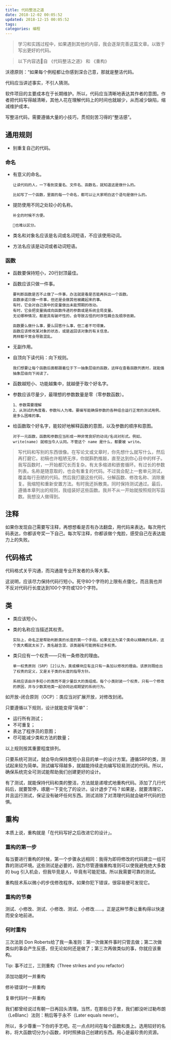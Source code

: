 ```yaml
---
title: 代码整洁之道
date: 2018-12-02 00:05:52
updated: 2018-12-15 00:05:52
tags:
categories: 编程
---
```


> 学习和实践过程中，如果遇到其他的内容，我会逐渐完善这篇文章。以致于写出更好的代码。

> 以下内容选自 《代码整洁之道》 和 《重构》

沃德原则：“如果每个例程都让你感到深合己意，那就是整洁代码。

代码应当讲述事实，不引人猜测。

软件项目的主要成本在于长期维护。所以，代码应当清晰地表达其作者的意图。作者把代码写得越清晰，其他人花在理解代码上的时间也就越少，从而减少缺陷，缩减维护成本。

写整洁代码，需要遵循大量的小技巧，贯彻刻苦习得的“整洁感”。

## 通用规则

* 别重复自己的代码。

### 命名

* 有意义的命名。

      让读代码的人，一下看到变量名、文件名、函数名，就知道这是做什么的。

      比如写了一个函数，里面的每一个命名，都可以让大家明白这个语句是做什么的。

* 提防使用不同之处较小的名称。

      补全的时候不方便。

      也难以区分。


* 类名和对象名应该是名词或名词短语，不应该使用动词。

* 方法名应该是动词或者动词短语。

### 函数

* 函数要保持短小，20行封顶最佳。

* 函数应该只做一件事。

      要判断函数是否不止做了一件事，办法就是看是否能再拆出一个函数。
      函数承诺只做一件事，但还是会做其他被藏起来的事。
      有时，它会对自己类中的变量做出未能预期的改动。
      有时，它会把变量搞成向函数传递的参数或是系统全局变量。
      无论哪种情况，都是具有破坏性的，会导致古怪的时序性耦合及顺序依赖。

      函数要么做什么事，要么回答什么事，但二者不可得兼。
      函数应该修改某对象的状态，或是返回该对象的有关信息。
      两样都干常会导致混乱。

* 无副作用。

* 自顶向下读代码：向下规则。
      
      我们想要让每个函数后面都跟着位于下一抽象层级的函数，这样在查看函数列表时，就能偱抽象层级向下阅读了。

* 函数越短小、功能越集中，就越便于取个好名字。

* 参数应该尽量少，最理想的参数数量是零（零参数函数）。

      1、参数需要理解
      2、从测试的角度看，参数叫人为难。要编写能确保参数的各种组合运行正常的测试用例，是多么困难的事。

* 给函数取个好名字，能较好地解释函数的意图，以及参数的顺序和意图。

      对于一元函数，函数和参数应当形成一种非常良好的动词/名词对形式。例如，write(name) 就相当令人认同。不管这个 name 是什么，都要被 write。

> 写代码和写别的东西很像。在写论文或文章时，你先想什么就写什么，然后再打磨它。初稿也许粗陋无序，你就斟酌推敲，直至达到你心目中的样子。我写函数时，一开始都冗长而复杂。有太多缩进和嵌套循环。有过长的参数列表。名称是随意取的，也会有重复的代码。不过我会配上一套单元测试，覆盖每行丑陋的代码。然后我打磨这些代码，分解函数、修改名称、消除重复。我缩短和重新安置方法。有时我还拆散类。同时保持测试通过。最后，遵循本章列出的规则，我组装好这些函数。我并不从一开始就按照规则写函数。我想没人做得到。

## 注释

如果你发现自己需要写注释，再想想看是否有办法翻盘，用代码来表达。每次用代码表达，你都该夸奖一下自己。每次写注释，你都该做个鬼脸，感受自己在表达能力上的失败。

## 代码格式

代码格式关乎沟通，而沟通是专业开发者的头等大事。 

这说明，应该尽力保持代码行短小。死守80个字符的上限有点僵化，而且我也并不反对代码行长度达到100个字符或120个字符。

## 类

* 类应该短小。

* 类的名称应当描述其权责。
        
      实际上，命名正是帮助判断类的长度的第一个手段。如果无法为某个类命以精确的名称，这个类大概就太长了。类名越含混，该类越有可能拥有过多权责。

* 类只应有一个权责——只有一条修改的理由。

      单一权责原则（SRP）[2]认为，类或模块应有且只有一条加以修改的理由。该原则既给出了权责的定义，又是关于类的长度的指导方针。

      系统应该由许多短小的类而不是少量巨大的类组成。每个小类封装一个权责，只有一个修改的原因，并与少数其他类一起协同达成期望的系统行为。

如开放-闭合原则（OCP）：类应当对扩展开放，对修改封闭。

只要遵循以下规则，设计就能变得“简单”：
- 运行所有测试；
- 不可重复；
- 表达了程序员的意图；
- 尽可能减少类和方法的数量；

以上规则按其重要程度排列。

只要系统可测试，就会导向保持类短小且目的单一的设计方案。遵循SRP的类，测试起来较为简单。测试编写得越多，就越能持续走向编写较易测试的代码。所以，确保系统完全可测试能帮助我们创建更好的设计。

有了测试，就能保持代码和类的整洁，方法就是递增式地重构代码。添加了几行代码后，就要暂停，琢磨一下变化了的设计。设计退步了吗？如果是，就要清理它，并且运行测试，保证没有破坏任何东西。测试消除了对清理代码就会破坏代码的恐惧。

## 重构

本质上说，重构就是「在代码写好之后改进它的设计」。

### 重构的第一步

每当要进行重构的时候，第一个步骤永远相同：我得为即将修改的代码建立一组可靠的测试环境。这些测试是必要的，因为尽管遵循重构准则可以使我避免绝大多数的 bug 引入机会，但我毕竞是人，毕竟有可能犯错。所以我需要可靠的测试。

重构技术系以微小的步伐修改程序。如果你犯下错误，很容易便可发现它。

### 重构的节奏

测试、小修改、测试、小修改、测试、小修改……。正是这种节奏让重构得以快速而安全地前进。

### 何时重构

三次法则
Don Roberts给了我一条准则：第一次做某件事时只管去做；第二次做类似的事会产生反感，但无论如何还是做了；第三次再做类似的事，你就应该重构。

Tip: 事不过三，三则重构（Three strikes and you refactor）

添加功能时一并重构

修补错误吋一并重构

复审代码吋一并重构


我们都曾经说过有朝一日再回头清理。当然，在那些日子里，我们都没听过勒布朗（LeBlanc）法则：稍后等于永不（Later equals never）。

所以，多少尊重一下你的手艺吧。花一点点时间在每个函数和类上。选用较好的名称，将大函数切分为小函数，时时照拂自己创建的东西。用心是最珍贵的资源。